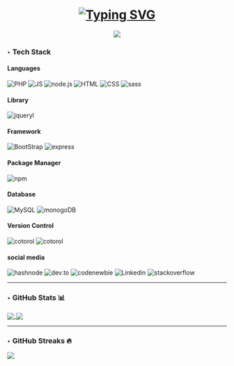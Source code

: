<h1  align="center">
<a href="https://git.io/typing-svg"><img src="https://readme-typing-svg.demolab.com?font=Press+Start+2P&pause=1000&color=9324D6&center=true&vCenter=true&random=false&width=435&lines=Hi+there+%F0%9F%91%8B" alt="Typing SVG" /></a>
</h1>


<p align="center">
 <img src="https://i.pinimg.com/564x/7b/3a/03/7b3a03ed1086dd10f0d0ce035ba14851.jpg">
</p>



### ‣ Tech Stack


 #### Languages
 ![PHP](https://img.shields.io/badge/PHP-000.svg?style=for-the-badge&logo=PHP)
 ![JS](https://img.shields.io/badge/-JavaScript-000?style=for-the-badge&logo=JavaScript)
 ![node.js](https://img.shields.io/badge/-node.js-000?style=for-the-badge&logo=node.js)
 ![HTML](https://img.shields.io/badge/HTML5-000?style=for-the-badge&logo=HTML5)
 ![CSS](https://img.shields.io/badge/CSS3-000?style=for-the-badge&logo=CSS3)
 ![sass](https://img.shields.io/badge/sass-000?style=for-the-badge&logo=sass)
 
 #### Library
  ![jqueryl](https://img.shields.io/badge/jquery-000?style=for-the-badge&logo=jquery)
  
 #### Framework 
  ![BootStrap](https://img.shields.io/badge/Bootstrap-000?style=for-the-badge&logo=Bootstrap)
  ![express](https://img.shields.io/badge/express-000?style=for-the-badge&logo=express)

 #### Package Manager
   ![npm](https://img.shields.io/badge/npm-000?style=for-the-badge&logo=npm)
 
 #### Database
![MySQL](https://img.shields.io/badge/MySQL-000?style=for-the-badge&logo=MySQL)
![monogoDB](https://img.shields.io/badge/MongoDB-000?style=for-the-badge&logo=MongoDB)

#### Version Control
![cotorol](https://img.shields.io/badge/Github-000?style=for-the-badge&logo=Github)
![cotorol](https://img.shields.io/badge/Git-000?style=for-the-badge&logo=Git)

#### social media
<a src="https://hashnode.com/@Hanieh"> ![hashnode](https://img.shields.io/badge/hashnode-000?style=for-the-badge&logo=hashnode) </a>
<a src="https://dev.to/hanieh"> ![dev.to](https://img.shields.io/badge/dev.to-000?style=for-the-badge&logo=dev.to) </a>
<a src="[https://dev.to/hanieh](https://community.codenewbie.org/)"> ![codenewbie](https://img.shields.io/badge/codenewbie-000?style=for-the-badge&logo=codenewbie) </a>
<a src="https://www.linkedin.com/in/hanieh-bakhshi-5169672a2"> ![Linkedin](https://img.shields.io/badge/Linkedin-000?style=for-the-badge&logo=Linkedin) </a>
<a src="https://stackoverflow.com/users/18108378/hanieh"> ![stackoverflow](https://img.shields.io/badge/stackoverflow-000?style=for-the-badge&logo=stackoverflow) </a>

<hr>

### ‣ GitHub Stats 📊
<a href="https://github.com/hanieh-bakhshi">
  <img align="center" src="https://github-readme-stats.vercel.app/api?username=hanieh-bakhshi&show_icons=true&count_private=true&include_all_commits=true&theme=tokyonight"/>
</a>
<a href="https://github.com/hanieh-bakhshi">
  <img align="center" src="https://github-readme-stats.vercel.app/api/top-langs/?username=hanieh-bakhshi&layout=compact&langs_count=100&theme=tokyonight&hide=css,html""/>
</a>

<!---
### ‣ Language Stats 📊
 <a href="https://github.com/unchase">
    <img src = "https://github-readme-stats.vercel.app/api/top-langs/?username=hanieh-bakhshi&theme=tokyonight&hide=css,html">
  </a>
  ----->

<hr>

### ‣ GitHub Streaks 🔥
![](https://github-readme-streak-stats.herokuapp.com/?user=hanieh-bakhshi&theme=tokyonight&hide_border=false)

<!--
**hanieh-bakhshi/hanieh-bakhshi** is a ✨ _special_ ✨ repository because its `README.md` (this file) appears on your GitHub profile.

Here are some ideas to get you started:

- 🔭 I’m currently working on ...
- 🌱 I’m currently learning ...
- 👯 I’m looking to collaborate on ...
- 🤔 I’m looking for help with ...
- 💬 Ask me about ...
- 📫 How to reach me: ...
- 😄 Pronouns: ...
- ⚡ Fun fact: ...
-->
